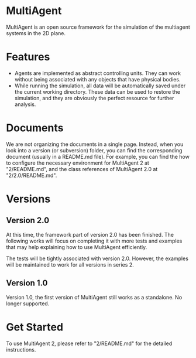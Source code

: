 # MultiAgent
MultiAgent is an open source framework for the simulation of the multiagent systems in the 2D plane.

# Features
- Agents are implemented as abstract controlling units. They can work without being associated
with any objects that have physical bodies.
- While running the simulation, all data will be automatically saved under the current working directory.
These data can be used to restore the simulation, and they are obviously the perfect resource for further
analysis.  

# Documents
We are not organizing the documents in a single page. Instead, when you look into a version (or subversion) folder, you can find the corresponding document (usually in a README.md file).
For example, you can find the how to configure the necessary environment for MultiAgent 2 at "2/README.md", and the class references of MultiAgent 2.0 at "2/2.0/README.md".

# Versions

## Version 2.0
At this time, the framework part of version 2.0 has been finished. The following works will focus on
completing it with more tests and examples that may help explaining how to use MultiAgent efficiently.

The tests will be tightly associated with version 2.0. However, the examples will be maintained to
work for all versions in series 2.

## Version 1.0
Version 1.0, the first version of MultiAgent still works as a standalone. No longer supported.

# Get Started
To use MultiAgent 2, please refer to "2/README.md" for the detailed instructions.
